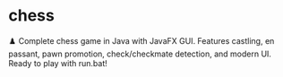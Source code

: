 # chess
♟️ Complete chess game in Java with JavaFX GUI. Features castling, en passant, pawn promotion, check/checkmate detection, and modern UI. Ready to play with run.bat! 

